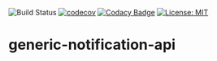 <!---
This file is auto-generate by a github hook please modify r.md if you don't want to loose your work
-->
![Build Status](https://github.com/SOFTNETWORK-APP/generic-notification-api/workflows/Build/badge.svg)
[![codecov](https://codecov.io/gh/SOFTNETWORK-APP/generic-notification-api/branch/main/graph/badge.svg)](https://codecov.io/gh/SOFTNETWORK-APP/generic-notification-api/)
[![Codacy Badge](https://app.codacy.com/project/badge/Grade/122252a6bdfb41c3af16d31f8cefaecc)](https://www.codacy.com/gh/SOFTNETWORK-APP/generic-notification-api/dashboard?utm_source=github.com&amp;utm_medium=referral&amp;utm_content=SOFTNETWORK-APP/generic-notification-api&amp;utm_campaign=Badge_Grade)
[![License: MIT](https://img.shields.io/badge/License-MIT-yellow.svg)](https://opensource.org/licenses/MIT)

# generic-notification-api
